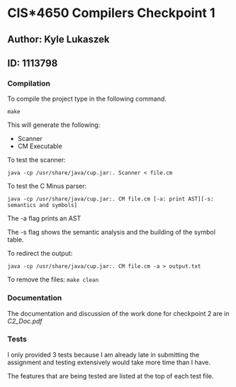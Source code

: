 # CIS*4650 Compilers Checkpoint 1

## Author: Kyle Lukaszek
## ID: 1113798

### Compilation

To compile the project type in the following command.

`make`

This will generate the following:

- Scanner 
- CM Executable

To test the scanner:

`java -cp /usr/share/java/cup.jar:. Scanner < file.cm`

To test the C Minus parser:

`java -cp /usr/share/java/cup.jar:. CM file.cm [-a: print AST][-s: semantics and symbols]`

The -a flag prints an AST

The -s flag shows the semantic analysis and the building of the symbol table.

To redirect the output:

`java -cp /usr/share/java/cup.jar:. CM file.cm -a > output.txt`

To remove the files:
`make clean`

### Documentation

The documentation and discussion of the work done for checkpoint 2 are in *C2_Doc.pdf*

### Tests

I only provided 3 tests because I am already late in submitting the assignment and testing extensively would take more time than I have.

The features that are being tested are listed at the top of each test file.
